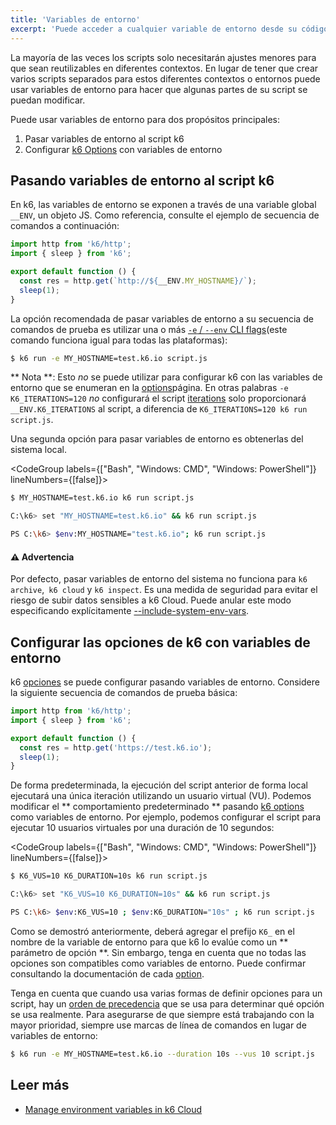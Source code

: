 ```yaml
---
title: 'Variables de entorno'
excerpt: 'Puede acceder a cualquier variable de entorno desde su código de script de k6, y usar esto para suministrar a sus VUs información de configuración.'
---
```


La mayoría de las veces los scripts solo necesitarán ajustes menores para que sean reutilizables en diferentes contextos. En lugar de tener que crear varios scripts separados para estos diferentes contextos o entornos puede usar variables de entorno para hacer que algunas partes de su script se puedan modificar.

Puede usar variables de entorno para dos propósitos principales:

1. Pasar variables de entorno al script k6
2. Configurar [k6 Options](/using-k6/options) con variables de entorno


## Pasando variables de entorno al script k6

En k6, las variables de entorno se exponen a través de una variable global `__ENV`, un objeto JS. Como referencia, consulte el ejemplo de secuencia de comandos a continuación:

```javascript
import http from 'k6/http';
import { sleep } from 'k6';

export default function () {
  const res = http.get(`http://${__ENV.MY_HOSTNAME}/`);
  sleep(1);
}
```
La opción recomendada de pasar variables de entorno a su secuencia de comandos de prueba es utilizar una o más  [`-e` / `--env` CLI flags](/using-k6/options#supply-environment-variables)(este comando funciona igual para todas las plataformas):

<CodeGroup labels={[]} lineNumbers={[true]}>

```bash
$ k6 run -e MY_HOSTNAME=test.k6.io script.js
```
</CodeGroup>

** Nota **: Esto _no_ se puede utilizar para configurar k6 con las variables de entorno que se enumeran en la [options](/using-k6/options)página. En otras palabras `-e K6_ITERATIONS=120` _no_ configurará el script [iterations](/using-k6/options#iterations) solo proporcionará `__ENV.K6_ITERATIONS` al script, a diferencia de `K6_ITERATIONS=120 k6 run script.js`.

<Collapsible title="Uso de variables de entorno del sistema">
  
Una segunda opción para pasar variables de entorno es obtenerlas del sistema local.

<CodeGroup labels={["Bash", "Windows: CMD", "Windows: PowerShell"]} lineNumbers={[false]}>

```bash
$ MY_HOSTNAME=test.k6.io k6 run script.js
```

```bash
C:\k6> set "MY_HOSTNAME=test.k6.io" && k6 run script.js
```

```bash
PS C:\k6> $env:MY_HOSTNAME="test.k6.io"; k6 run script.js
```

</CodeGroup>

#### ⚠️ Advertencia

Por defecto, pasar variables de entorno del sistema no funciona para `k6 archive`,` k6 cloud` y `k6 inspect`. Es una medida de seguridad para evitar el riesgo de subir datos sensibles a k6 Cloud. Puede anular este modo especificando explícitamente [--include-system-env-vars](/using-k6/options/#include-system-env-vars).
  
</Collapsible>

## Configurar las opciones de k6 con variables de entorno

k6 [opciones](/using-k6/options) se puede configurar pasando variables de entorno. Considere la siguiente secuencia de comandos de prueba básica:

```javascript
import http from 'k6/http';
import { sleep } from 'k6';

export default function () {
  const res = http.get('https://test.k6.io');
  sleep(1);
}
```
De forma predeterminada, la ejecución del script anterior de forma local ejecutará una única iteración utilizando un usuario virtual (VU). Podemos modificar el ** comportamiento predeterminado ** pasando [k6 options](/using-k6/options) como variables de entorno. Por ejemplo, podemos configurar el script para ejecutar 10 usuarios virtuales por una duración de 10 segundos:

<CodeGroup labels={["Bash", "Windows: CMD", "Windows: PowerShell"]} lineNumbers={[false]}>

```bash
$ K6_VUS=10 K6_DURATION=10s k6 run script.js
```

```bash
C:\k6> set "K6_VUS=10 K6_DURATION=10s" && k6 run script.js
```

```bash
PS C:\k6> $env:K6_VUS=10 ; $env:K6_DURATION="10s" ; k6 run script.js
```

</CodeGroup>

Como se demostró anteriormente, deberá agregar el prefijo `K6_` en el nombre de la variable de entorno para que k6 lo evalúe como un ** parámetro de opción **. Sin embargo, tenga en cuenta que no todas las opciones son compatibles como variables de entorno. Puede confirmar consultando la documentación de cada [option](/using-k6/options/#list-of-options).

Tenga en cuenta que cuando usa varias formas de definir opciones para un script, hay un [orden de precedencia](/using-k6/options#using-options) que se usa para determinar qué opción se usa realmente. Para asegurarse de que siempre está trabajando con la mayor prioridad, siempre use marcas de línea de comandos en lugar de variables de entorno:

<CodeGroup labels={[]} lineNumbers={[true]}>

```bash
$ k6 run -e MY_HOSTNAME=test.k6.io --duration 10s --vus 10 script.js
```

</CodeGroup>

## Leer más

- [Manage environment variables in k6 Cloud](/cloud/manage/environment-variables/)